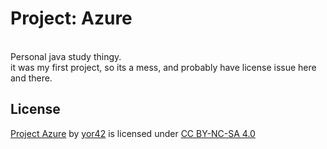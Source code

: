 Project: Azure
=

<br />
Personal java study thingy.<br />
it was my first project, so its a mess, and probably have license issue here and there.<br />

License
-
[Project Azure](https://github.com/yor42/projectazure_forge) by [yor42](https://github.com/yor42) is licensed under [CC BY-NC-SA 4.0](https://creativecommons.org/licenses/by-nc-sa/4.0/?ref=chooser-v1)
